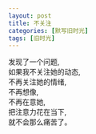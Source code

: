 ```yaml
---
layout: post
title: 不关注
categories: [默写旧时光]
tags: [旧时光]
---
```

发现了一个问题,    
如果我不关注她的动态,   
不再关注她的情绪,   
不再想像,    
不再在意她,  
把注意力花在当下,    
就不会那么痛苦了。  
